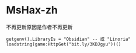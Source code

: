 # MsHax-zh
不再更新原因是作者不再更新
~~~luau
getgenv().LibraryIs = "Obsidian" -- 或 "Linoria"
loadstring(game:HttpGet("bit.ly/3KDJgyu"))()
~~~